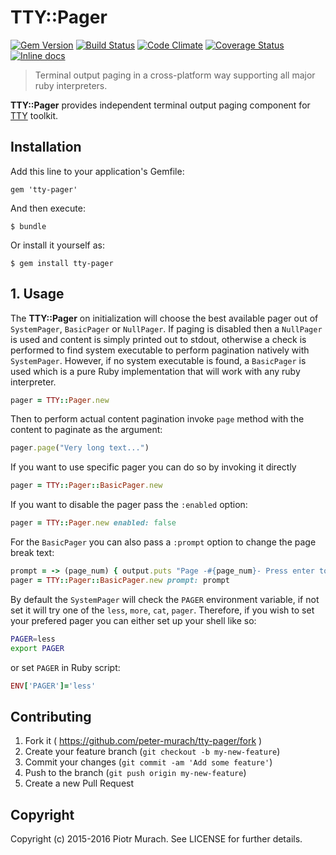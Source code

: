 # TTY::Pager
[![Gem Version](https://badge.fury.io/rb/tty-pager.svg)][gem]
[![Build Status](https://secure.travis-ci.org/peter-murach/tty-pager.svg?branch=master)][travis]
[![Code Climate](https://codeclimate.com/github/peter-murach/tty-pager/badges/gpa.svg)][codeclimate]
[![Coverage Status](https://coveralls.io/repos/peter-murach/tty-pager/badge.svg)][coverage]
[![Inline docs](http://inch-ci.org/github/peter-murach/tty-pager.svg?branch=master)][inchpages]

[gem]: http://badge.fury.io/rb/tty-pager
[travis]: http://travis-ci.org/peter-murach/tty-pager
[codeclimate]: https://codeclimate.com/github/peter-murach/tty-pager
[coverage]: https://coveralls.io/r/peter-murach/tty-pager
[inchpages]: http://inch-ci.org/github/peter-murach/tty-pager

> Terminal output paging in a cross-platform way supporting all major ruby interpreters.

**TTY::Pager** provides independent terminal output paging component for [TTY](https://github.com/peter-murach/tty) toolkit.

## Installation

Add this line to your application's Gemfile:

    gem 'tty-pager'

And then execute:

    $ bundle

Or install it yourself as:

    $ gem install tty-pager

## 1. Usage

The **TTY::Pager** on initialization will choose the best available pager out of `SystemPager`, `BasicPager` or `NullPager`. If paging is disabled then a `NullPager` is used and content is simply printed out to stdout, otherwise a check is performed to find system executable to perform pagination natively with `SystemPager`. However, if no system executable is found, a `BasicPager` is used which is a pure Ruby implementation that will work with any ruby interpreter.

```ruby
pager = TTY::Pager.new
```

Then to perform actual content pagination invoke `page` method with the content to paginate as the argument:

```ruby
pager.page("Very long text...")
```

If you want to use specific pager you can do so by invoking it directly

```ruby
pager = TTY::Pager::BasicPager.new
```

If you want to disable the pager pass the `:enabled` option:

```ruby
pager = TTY::Pager.new enabled: false
```

For the `BasicPager` you can also pass a `:prompt` option to change the page break text:

```ruby
prompt = -> (page_num) { output.puts "Page -#{page_num}- Press enter to continue" }
pager = TTY::Pager::BasicPager.new prompt: prompt
```

By default the `SystemPager` will check the `PAGER` environment variable, if not set it will try one of the `less`, `more`, `cat`, `pager`. Therefore, if you wish to set your prefered pager you can either set up your shell like so:

```bash
PAGER=less
export PAGER
```

or set `PAGER` in Ruby script:

```ruby
ENV['PAGER']='less'
```

## Contributing

1. Fork it ( https://github.com/peter-murach/tty-pager/fork )
2. Create your feature branch (`git checkout -b my-new-feature`)
3. Commit your changes (`git commit -am 'Add some feature'`)
4. Push to the branch (`git push origin my-new-feature`)
5. Create a new Pull Request

## Copyright

Copyright (c) 2015-2016 Piotr Murach. See LICENSE for further details.
